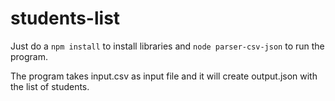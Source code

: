# students-list

Just do a `npm install` to install libraries and `node parser-csv-json` to run the program. 

The program takes input.csv as input file and it will create output.json with the list of students.
